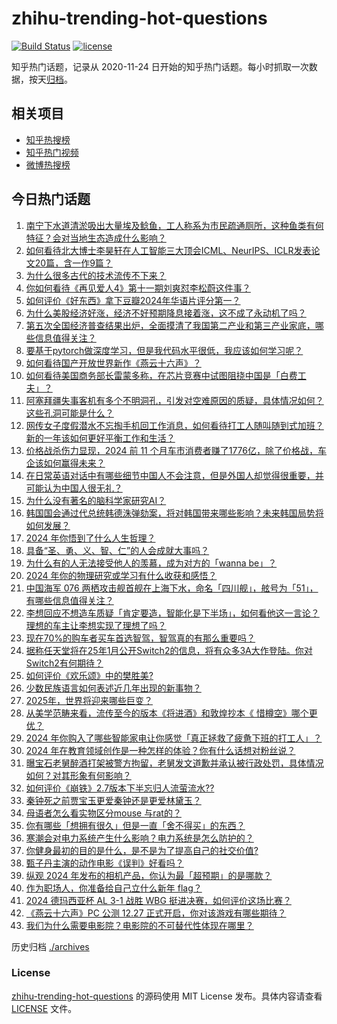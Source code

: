 # zhihu-trending-hot-questions

[![Build Status](https://github.com/justjavac/zhihu-trending-hot-questions/workflows/ci/badge.svg?branch=master)](https://github.com/justjavac/zhihu-trending-hot-questions/actions)
[![license](https://img.shields.io/github/license/justjavac/zhihu-trending-hot-questions)](https://github.com/justjavac/zhihu-trending-hot-questions/blob/master/LICENSE)

知乎热门话题，记录从 2020-11-24
日开始的知乎热门话题。每小时抓取一次数据，按天[归档](./archives)。

## 相关项目

- [知乎热搜榜](https://github.com/justjavac/zhihu-trending-top-search)
- [知乎热门视频](https://github.com/justjavac/zhihu-trending-hot-video)
- [微博热搜榜](https://github.com/justjavac/weibo-trending-hot-search)

## 今日热门话题

<!-- BEGIN -->
<!-- 最后更新时间 Sat Dec 28 2024 03:14:52 GMT+0800 (China Standard Time) -->

1. [南宁下水道清淤吸出大量埃及鲶鱼，工人称系为市民疏通厕所，这种鱼类有何特征？会对当地生态造成什么影响？](https://www.zhihu.com/question/7936988780)
1. [如何看待北大博士李昊轩在人工智能三大顶会ICML、NeurIPS、ICLR发表论文20篇，含一作9篇？](https://www.zhihu.com/question/7819628640)
1. [为什么很多古代的技术流传不下来？](https://www.zhihu.com/question/504985843)
1. [你如何看待《再见爱人4》第十一期刘爽怼李松蔚这件事？](https://www.zhihu.com/question/7985930344)
1. [如何评价《好东西》拿下豆瓣2024年华语片评分第一？](https://www.zhihu.com/question/7799491508)
1. [为什么美股经济好涨，经济不好预期降息接着涨，这不成了永动机了吗？](https://www.zhihu.com/question/660914562)
1. [第五次全国经济普查结果出炉，全面摸清了我国第二产业和第三产业家底，哪些信息值得关注？](https://www.zhihu.com/question/7911441186)
1. [要基于pytorch做深度学习，但是我代码水平很低，我应该如何学习呢？](https://www.zhihu.com/question/437199981)
1. [如何看待国产开放世界新作《燕云十六声》？](https://www.zhihu.com/question/549724814)
1. [如何看待美国商务部长雷蒙多称，在芯片竞赛中试图阻挠中国是「白费工夫」？](https://www.zhihu.com/question/7831033602)
1. [阿塞拜疆失事客机有多个不明洞孔，引发对空难原因的质疑，具体情况如何？这些孔洞可能是什么？](https://www.zhihu.com/question/7934003322)
1. [网传女子度假潜水不忘掏手机回工作消息，如何看待打工人随叫随到式加班？新的一年该如何更好平衡工作和生活？](https://www.zhihu.com/question/8027327220)
1. [价格战杀伤力显现，2024 前 11 个月车市消费者赚了1776亿，除了价格战，车企该如何赢得未来？](https://www.zhihu.com/question/7654165085)
1. [在日常英语对话中有哪些细节中国人不会注意，但是外国人却觉得很重要，并可能认为中国人很无礼？](https://www.zhihu.com/question/30964795)
1. [为什么没有著名的脑科学家研究AI？](https://www.zhihu.com/question/7700379353)
1. [韩国国会通过代总统韩德洙弹劾案，将对韩国带来哪些影响？未来韩国局势将如何发展？](https://www.zhihu.com/question/8009041695)
1. [2024 年你悟到了什么人生哲理？](https://www.zhihu.com/question/7135758747)
1. [具备“圣、勇、义、智、仁”的人会成就大事吗？](https://www.zhihu.com/question/665702886)
1. [为什么有的人无法接受他人的羡慕，成为对方的「wanna be」？](https://www.zhihu.com/question/7767940562)
1. [2024 年你的物理研究或学习有什么收获和感悟？](https://www.zhihu.com/question/664886288)
1. [中国海军 076 两栖攻击舰首舰在上海下水，命名「四川舰」，舷号为「51」，有哪些信息值得关注？](https://www.zhihu.com/question/7983311016)
1. [李想回应不想造车质疑「肯定要造，智能化是下半场」，如何看他这一言论？理想的车主让李想实现了理想了吗？](https://www.zhihu.com/question/7882686709)
1. [现在70%的购车者买车首选智驾，智驾真的有那么重要吗？](https://www.zhihu.com/question/667690663)
1. [据称任天堂将在25年1月公开Switch2的信息，将有众多3A大作登陆。你对Switch2有何期待？](https://www.zhihu.com/question/7912007455)
1. [如何评价《欢乐颂》中的樊胜美?](https://www.zhihu.com/question/45120793)
1. [少数民族语言如何表述近几年出现的新事物？](https://www.zhihu.com/question/24700047)
1. [2025年，世界将迎来哪些巨变？](https://www.zhihu.com/question/5089268184)
1. [从美学范畴来看，流传至今的版本《将进酒》和敦煌抄本《 惜樽空》哪个更优？](https://www.zhihu.com/question/457102804)
1. [2024 年你购入了哪些智能家电让你感觉「真正拯救了疲惫下班的打工人」？](https://www.zhihu.com/question/5813562432)
1. [2024 年在教育领域创作是一种怎样的体验？你有什么话想对粉丝说？](https://www.zhihu.com/question/7727304197)
1. [曝宝石老舅醉酒打架被警方拘留，老舅发文道歉并承认被行政处罚，具体情况如何？对其形象有何影响？](https://www.zhihu.com/question/7926371653)
1. [如何评价《崩铁》2.7版本下半忘归人流萤流水??](https://www.zhihu.com/question/7974218263)
1. [秦钟死之前贾宝玉更爱秦钟还是更爱林黛玉？](https://www.zhihu.com/question/7074892434)
1. [母语者怎么看实物区分mouse 与rat的？](https://www.zhihu.com/question/659124934)
1. [你有哪些「想拥有很久」但是一直「舍不得买」的东西？](https://www.zhihu.com/question/6024903816)
1. [寒潮会对电力系统产生什么影响？电力系统是怎么防护的？](https://www.zhihu.com/question/39677374)
1. [你健身最初的目的是什么，是不是为了提高自己的社交价值?](https://www.zhihu.com/question/7183860100)
1. [甄子丹主演的动作电影《误判》好看吗？](https://www.zhihu.com/question/7140417921)
1. [纵观 2024 年发布的相机产品，你认为最「超预期」的是哪款？](https://www.zhihu.com/question/6582135502)
1. [作为职场人，你准备给自己立什么新年 flag？](https://www.zhihu.com/question/361247548)
1. [2024 德玛西亚杯 AL 3-1 战胜 WBG 挺进决赛，如何评价这场比赛？](https://www.zhihu.com/question/7933109276)
1. [《燕云十六声》PC 公测 12.27 正式开启，你对该游戏有哪些期待？](https://www.zhihu.com/question/6227190012)
1. [我们为什么需要电影院？电影院的不可替代性体现在哪里？](https://www.zhihu.com/question/6998661078)

<!-- END -->

历史归档 [./archives](./archives)

### License

[zhihu-trending-hot-questions](https://github.com/justjavac/zhihu-trending-hot-questions)
的源码使用 MIT License 发布。具体内容请查看 [LICENSE](./LICENSE) 文件。
